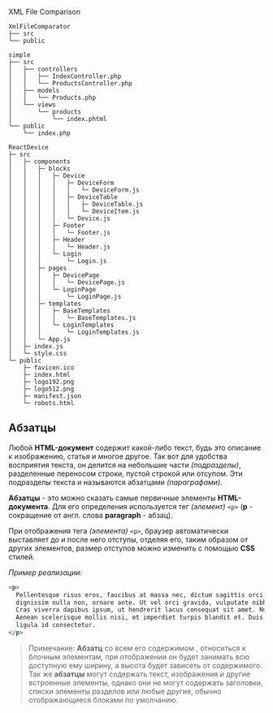 XML File Comparison

```
XmlFileComparator
├── src
└── public 

```


```
simple
├── src
│   ├── controllers
│   │   ├── IndexController.php
│   │   └── ProductsController.php
│   ├── models
│   │   └── Products.php
│   └── views
│       └── products
│           └── index.phtml
└── public
    └── index.php
```

```
ReactDevice
├─ src
│   ├─ components
│   │   ├─ blocks
│   │   │   ├─ Device
│   │   │   │   ├─ DeviceForm
│   │   │   │   │   └─ DeviceForm.js
│   │   │   │   ├─ DeviceTable
│   │   │   │   │   ├─ DeviceTable.js
│   │   │   │   │   └─ DeviceItem.js
│   │   │   │   └─ Device.js
│   │   │   ├─ Footer
│   │   │   │   └─ Footer.js
│   │   │   ├─ Header
│   │   │   │   └─ Header.js
│   │   │   └─ Login
│   │   │       └─ Login.js
│   │   ├─ pages
│   │   │   ├─ DevicePage
│   │   │   │   └─ DevicePage.js
│   │   │   └─ LoginPage
│   │   │       └─ LoginPage.js
│   │   ├─ templates
│   │   │   ├─ BaseTemplates
│   │   │   │   └─ BaseTemplates.js
│   │   │   └─ LoginTemplates
│   │   │       └─ LoginTemplates.js
│   │   └─ App.js
│   ├─ index.js
│   └─ style.css
└─ public
    ├─ favicon.ico
    ├─ index.html
    ├─ logo192.png
    ├─ logo512.png
    ├─ manifest.json
    └─ robots.html
```

## Абзатцы

Любой **HTML-документ** содержит какой-либо текст, будь это описание к изображению, статья и многое другое. Так вот для удобства восприятия текста, он делится на небольшие части _(подразделы)_, разделенные переносом строки, пустой строкой или отсупом. Эти подразделы текста и называются абзатцами _(параграфами)_.

**Абзатцы** - это можно сказать самые первичные элементы **HTML-документа**. Для его определения используется тег _(элемент)_ `<p>` (**p** - сокращение от англ. слова **paragraph** - абзац).

При отображения тега _(элемента)_ `<p>`, браузер автоматически выставляет до и после него отступы, отделяя его, таким образом от других элементов, размер отступов можно изменить с помощью **CSS** стилей.

_Пример реализации:_
```html
<p>
  Pellentesque risus eros, faucibus at massa nec, dictum sagittis orci. Integer in dolor dictum,
  dignissim nulla non, ornare ante. Ut vel orci gravida, vulputate nibh at, tempus quam. 
  Cras viverra dapibus ipsum, ut hendrerit lacus consequat sit amet. Nullam in leo nulla.
  Aenean scelerisque mollis nisi, et imperdiet turpis blandit et. Duis ullamcorper tincidunt
  ligula id consectetur.
</p>
```
> Примечание: **Абзатц** со всем его содержимом , относиться к блочным элементам, при отображении он будет занимать всю доступную ему ширину, а высота будет зависеть от содержимого. Так же **абзатцы** могут содержать текст, изображения и другие встроенные элементы, однако они не могут содержать заголовки, списки элементы разделов или любые другие, обычно отображающиеся блоками по умолчанию.
